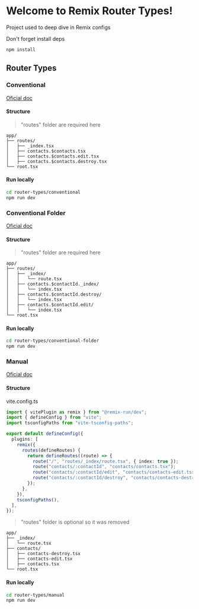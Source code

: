# Welcome to Remix Router Types!

Project used to deep dive in Remix configs

Don't forget install deps
```sh
npm install
```

## Router Types

### Conventional
[Oficial doc](https://remix.run/docs/en/main/discussion/routes#conventional-route-configuration)

#### Structure

> "routes" folder are required here

```
app/
├── routes/
│   ├── _index.tsx
│   ├── contacts.$contacts.tsx
│   ├── contacts.$contacts.edit.tsx
│   ├── contacts.$contacts.destroy.tsx
└── root.tsx
```

#### Run locally

```sh
cd router-types/conventional
npm run dev
```

### Conventional Folder
[Oficial doc](https://remix.run/docs/en/main/discussion/routes#conventional-route-folders)

#### Structure

> "routes" folder are required here

```
app/
├── routes/
│   ├── _index/
│   │   └── route.tsx
│   ├── contacts.$contactId._index/
│   │   └── index.tsx
│   ├── contacts.$contactId.destroy/
│   │   └── index.tsx
│   ├── contacts.$contactId.edit/
│   │   └── index.tsx
└── root.tsx
```

#### Run locally

```sh
cd router-types/conventional-folder
npm run dev
```

### Manual
[Oficial doc](https://remix.run/docs/en/main/discussion/routes#manual-route-configuration)

#### Structure
vite.config.ts
```ts
import { vitePlugin as remix } from "@remix-run/dev";
import { defineConfig } from "vite";
import tsconfigPaths from "vite-tsconfig-paths";

export default defineConfig({
  plugins: [
    remix({
      routes(defineRoutes) {
        return defineRoutes((route) => {
          route("/", "routes/_index/route.tsx", { index: true });
          route("contacts/:contactId", "contacts/contacts.tsx");
          route("contacts/:contactId/edit", "contacts/contacts-edit.tsx");
          route("contacts/:contactId/destroy", "contacts/contacts-destroy.tsx");
        });
      },
    }),
    tsconfigPaths(),
  ],
});
```

> "routes" folder is optional so it was removed 

```
app/
├── _index/
│   └── route.tsx
├── contacts/
│   ├── contacts-destroy.tsx
│   ├── contacts-edit.tsx
│   ├── contacts.tsx
└── root.tsx
```

#### Run locally

```sh
cd router-types/manual
npm run dev
```
